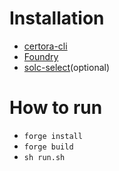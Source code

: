 # Installation
- [certora-cli](https://docs.certora.com/en/latest/docs/user-guide/getting-started/install.html)
- [Foundry](https://book.getfoundry.sh/getting-started/installation)
- [solc-select](https://github.com/crytic/solc-select)(optional)

# How to run
- `forge install`
- `forge build`
- `sh run.sh`